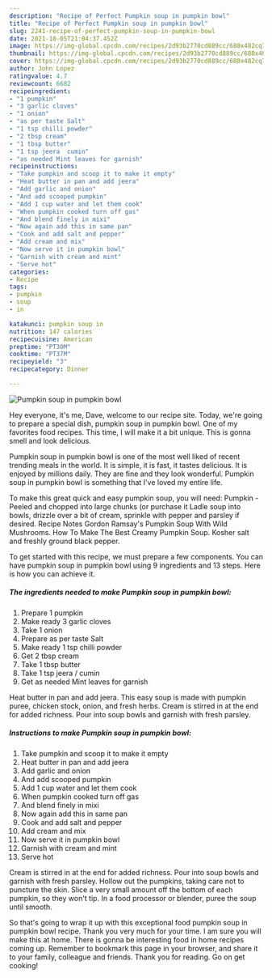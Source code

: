 ```yaml
---
description: "Recipe of Perfect Pumpkin soup in pumpkin bowl"
title: "Recipe of Perfect Pumpkin soup in pumpkin bowl"
slug: 2241-recipe-of-perfect-pumpkin-soup-in-pumpkin-bowl
date: 2021-10-05T21:04:37.452Z
image: https://img-global.cpcdn.com/recipes/2d93b2770cd889cc/680x482cq70/pumpkin-soup-in-pumpkin-bowl-recipe-main-photo.jpg
thumbnail: https://img-global.cpcdn.com/recipes/2d93b2770cd889cc/680x482cq70/pumpkin-soup-in-pumpkin-bowl-recipe-main-photo.jpg
cover: https://img-global.cpcdn.com/recipes/2d93b2770cd889cc/680x482cq70/pumpkin-soup-in-pumpkin-bowl-recipe-main-photo.jpg
author: John Lopez
ratingvalue: 4.7
reviewcount: 6682
recipeingredient:
- "1 pumpkin"
- "3 garlic cloves"
- "1 onion"
- "as per taste Salt"
- "1 tsp chilli powder"
- "2 tbsp cream"
- "1 tbsp butter"
- "1 tsp jeera  cumin"
- "as needed Mint leaves for garnish"
recipeinstructions:
- "Take pumpkin and scoop it to make it empty"
- "Heat butter in pan and add jeera"
- "Add garlic and onion"
- "And add scooped pumpkin"
- "Add 1 cup water and let them cook"
- "When pumpkin cooked turn off gas"
- "And blend finely in mixi"
- "Now again add this in same pan"
- "Cook and add salt and pepper"
- "Add cream and mix"
- "Now serve it in pumpkin bowl"
- "Garnish with cream and mint"
- "Serve hot"
categories:
- Recipe
tags:
- pumpkin
- soup
- in

katakunci: pumpkin soup in 
nutrition: 147 calories
recipecuisine: American
preptime: "PT30M"
cooktime: "PT37M"
recipeyield: "3"
recipecategory: Dinner

---
```



![Pumpkin soup in pumpkin bowl](https://img-global.cpcdn.com/recipes/2d93b2770cd889cc/680x482cq70/pumpkin-soup-in-pumpkin-bowl-recipe-main-photo.jpg)

Hey everyone, it's me, Dave, welcome to our recipe site. Today, we're going to prepare a special dish, pumpkin soup in pumpkin bowl. One of my favorites food recipes. This time, I will make it a bit unique. This is gonna smell and look delicious.

Pumpkin soup in pumpkin bowl is one of the most well liked of recent trending meals in the world. It is simple, it is fast, it tastes delicious. It is enjoyed by millions daily. They are fine and they look wonderful. Pumpkin soup in pumpkin bowl is something that I've loved my entire life.

To make this great quick and easy pumpkin soup, you will need: Pumpkin - Peeled and chopped into large chunks (or purchase it Ladle soup into bowls, drizzle over a bit of cream, sprinkle with pepper and parsley if desired. Recipe Notes Gordon Ramsay&#39;s Pumpkin Soup With Wild Mushrooms. How To Make The Best Creamy Pumpkin Soup. Kosher salt and freshly ground black pepper.


To get started with this recipe, we must prepare a few components. You can have pumpkin soup in pumpkin bowl using 9 ingredients and 13 steps. Here is how you can achieve it.

<!--inarticleads1-->

##### The ingredients needed to make Pumpkin soup in pumpkin bowl:

1. Prepare 1 pumpkin
1. Make ready 3 garlic cloves
1. Take 1 onion
1. Prepare as per taste Salt
1. Make ready 1 tsp chilli powder
1. Get 2 tbsp cream
1. Take 1 tbsp butter
1. Take 1 tsp jeera / cumin
1. Get as needed Mint leaves for garnish


Heat butter in pan and add jeera. This easy soup is made with pumpkin puree, chicken stock, onion, and fresh herbs. Cream is stirred in at the end for added richness. Pour into soup bowls and garnish with fresh parsley. 

<!--inarticleads2-->

##### Instructions to make Pumpkin soup in pumpkin bowl:

1. Take pumpkin and scoop it to make it empty
1. Heat butter in pan and add jeera
1. Add garlic and onion
1. And add scooped pumpkin
1. Add 1 cup water and let them cook
1. When pumpkin cooked turn off gas
1. And blend finely in mixi
1. Now again add this in same pan
1. Cook and add salt and pepper
1. Add cream and mix
1. Now serve it in pumpkin bowl
1. Garnish with cream and mint
1. Serve hot


Cream is stirred in at the end for added richness. Pour into soup bowls and garnish with fresh parsley. Hollow out the pumpkins, taking care not to puncture the skin. Slice a very small amount off the bottom of each pumpkin, so they won&#39;t tip. In a food processor or blender, puree the soup until smooth. 

So that's going to wrap it up with this exceptional food pumpkin soup in pumpkin bowl recipe. Thank you very much for your time. I am sure you will make this at home. There is gonna be interesting food in home recipes coming up. Remember to bookmark this page in your browser, and share it to your family, colleague and friends. Thank you for reading. Go on get cooking!
